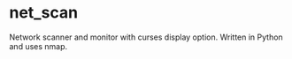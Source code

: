 net_scan
========

Network scanner and monitor with curses display option. Written in Python and uses nmap.
